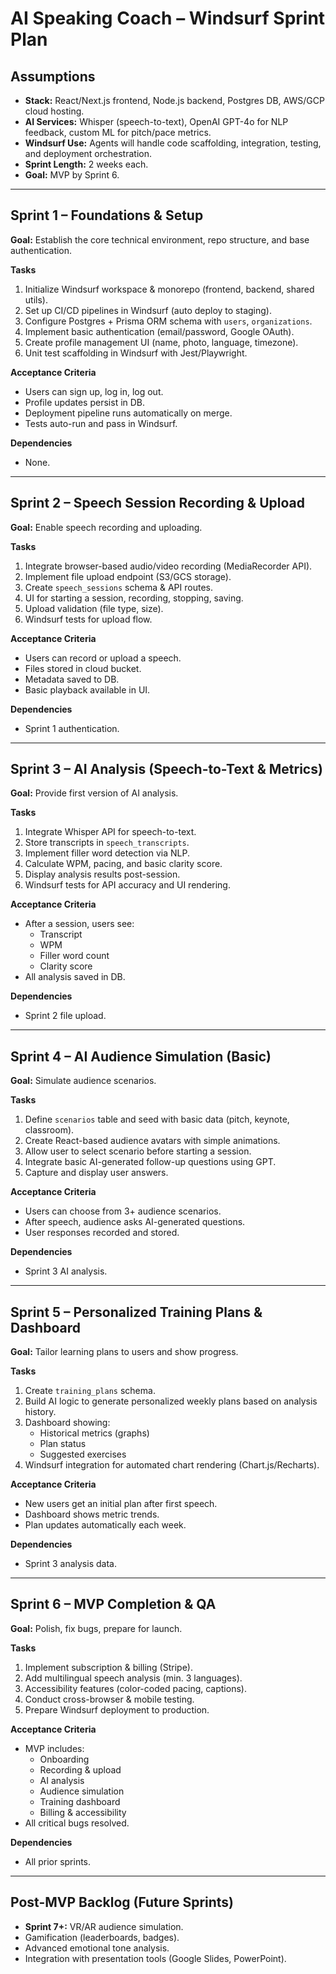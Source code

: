 # AI Speaking Coach – Windsurf Sprint Plan

## Assumptions
- **Stack:** React/Next.js frontend, Node.js backend, Postgres DB, AWS/GCP cloud hosting.
- **AI Services:** Whisper (speech-to-text), OpenAI GPT-4o for NLP feedback, custom ML for pitch/pace metrics.
- **Windsurf Use:** Agents will handle code scaffolding, integration, testing, and deployment orchestration.
- **Sprint Length:** 2 weeks each.
- **Goal:** MVP by Sprint 6.

---

## Sprint 1 – Foundations & Setup
**Goal:** Establish the core technical environment, repo structure, and base authentication.

**Tasks**
1. Initialize Windsurf workspace & monorepo (frontend, backend, shared utils).
2. Set up CI/CD pipelines in Windsurf (auto deploy to staging).
3. Configure Postgres + Prisma ORM schema with `users`, `organizations`.
4. Implement basic authentication (email/password, Google OAuth).
5. Create profile management UI (name, photo, language, timezone).
6. Unit test scaffolding in Windsurf with Jest/Playwright.

**Acceptance Criteria**
- Users can sign up, log in, log out.
- Profile updates persist in DB.
- Deployment pipeline runs automatically on merge.
- Tests auto-run and pass in Windsurf.

**Dependencies**
- None.

---

## Sprint 2 – Speech Session Recording & Upload
**Goal:** Enable speech recording and uploading.

**Tasks**
1. Integrate browser-based audio/video recording (MediaRecorder API).
2. Implement file upload endpoint (S3/GCS storage).
3. Create `speech_sessions` schema & API routes.
4. UI for starting a session, recording, stopping, saving.
5. Upload validation (file type, size).
6. Windsurf tests for upload flow.

**Acceptance Criteria**
- Users can record or upload a speech.
- Files stored in cloud bucket.
- Metadata saved to DB.
- Basic playback available in UI.

**Dependencies**
- Sprint 1 authentication.

---

## Sprint 3 – AI Analysis (Speech-to-Text & Metrics)
**Goal:** Provide first version of AI analysis.

**Tasks**
1. Integrate Whisper API for speech-to-text.
2. Store transcripts in `speech_transcripts`.
3. Implement filler word detection via NLP.
4. Calculate WPM, pacing, and basic clarity score.
5. Display analysis results post-session.
6. Windsurf tests for API accuracy and UI rendering.

**Acceptance Criteria**
- After a session, users see:
  - Transcript
  - WPM
  - Filler word count
  - Clarity score
- All analysis saved in DB.

**Dependencies**
- Sprint 2 file upload.

---

## Sprint 4 – AI Audience Simulation (Basic)
**Goal:** Simulate audience scenarios.

**Tasks**
1. Define `scenarios` table and seed with basic data (pitch, keynote, classroom).
2. Create React-based audience avatars with simple animations.
3. Allow user to select scenario before starting a session.
4. Integrate basic AI-generated follow-up questions using GPT.
5. Capture and display user answers.

**Acceptance Criteria**
- Users can choose from 3+ audience scenarios.
- After speech, audience asks AI-generated questions.
- User responses recorded and stored.

**Dependencies**
- Sprint 3 AI analysis.

---

## Sprint 5 – Personalized Training Plans & Dashboard
**Goal:** Tailor learning plans to users and show progress.

**Tasks**
1. Create `training_plans` schema.
2. Build AI logic to generate personalized weekly plans based on analysis history.
3. Dashboard showing:
   - Historical metrics (graphs)
   - Plan status
   - Suggested exercises
4. Windsurf integration for automated chart rendering (Chart.js/Recharts).

**Acceptance Criteria**
- New users get an initial plan after first speech.
- Dashboard shows metric trends.
- Plan updates automatically each week.

**Dependencies**
- Sprint 3 analysis data.

---

## Sprint 6 – MVP Completion & QA
**Goal:** Polish, fix bugs, prepare for launch.

**Tasks**
1. Implement subscription & billing (Stripe).
2. Add multilingual speech analysis (min. 3 languages).
3. Accessibility features (color-coded pacing, captions).
4. Conduct cross-browser & mobile testing.
5. Prepare Windsurf deployment to production.

**Acceptance Criteria**
- MVP includes:
  - Onboarding
  - Recording & upload
  - AI analysis
  - Audience simulation
  - Training dashboard
  - Billing & accessibility
- All critical bugs resolved.

**Dependencies**
- All prior sprints.

---

## Post-MVP Backlog (Future Sprints)
- **Sprint 7+:** VR/AR audience simulation.
- Gamification (leaderboards, badges).
- Advanced emotional tone analysis.
- Integration with presentation tools (Google Slides, PowerPoint).
